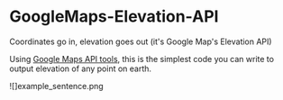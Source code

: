 # GoogleMaps-Elevation-API
Coordinates go in, elevation goes out (it's Google Map's Elevation API)

Using [Google Maps API tools](https://developers.google.com/maps/documentation/javascript/elevation), this is the simplest code you can write to output elevation of any point on earth.

![]example_sentence.png
